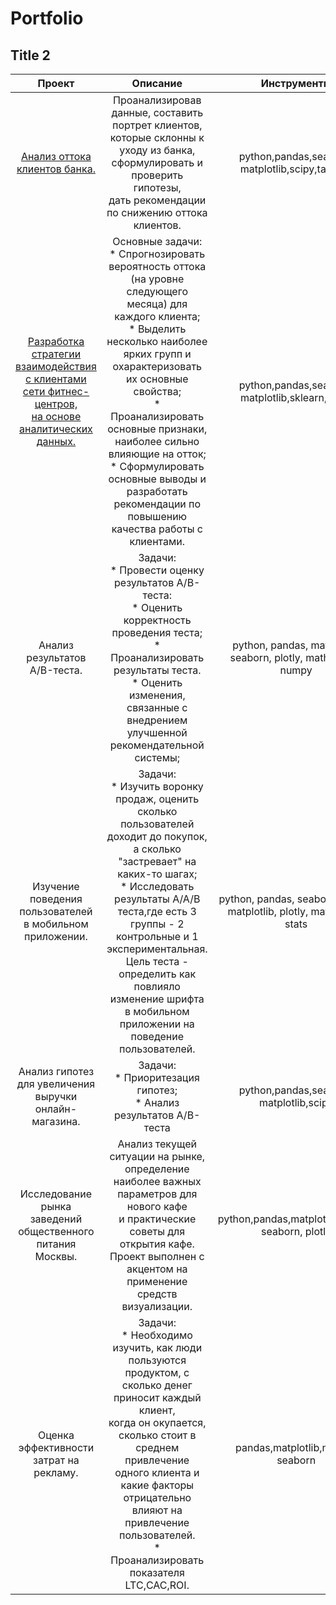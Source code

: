 # Portfolio

## Title 2

|                                                    Проект                                                   |                                                                                                                                                                                        Описание                                                                                                                                                                                        |                                 Инструменты                                |
|:-----------------------------------------------------------------------------------------------------------:|:--------------------------------------------------------------------------------------------------------------------------------------------------------------------------------------------------------------------------------------------------------------------------------------------------------------------------------------------------------------------------------------:|:--------------------------------------------------------------------------:|
| [Анализ оттока клиентов банка.](https://github.com/PaulPosobilov/Portfolio/blob/main/Project_Bank_customer_analysis/Project_12_Bank_customer_analysis.ipynb)                                                                               | Проанализировав данные, составить портрет клиентов, <br>которые склонны к уходу из банка, сформулировать и проверить гипотезы,<br>дать рекомендации по снижению оттока клиентов.                                                                                                                                                                                                       | python,pandas,seaborn,<br>matplotlib,scipy,tableau                         |
| [Разработка стратегии взаимодействия<br>с клиентами сети фитнес-центров, <br>на основе аналитических данных.](https://github.com/PaulPosobilov/Portfolio/blob/main/Project_ML_fitness_club/Project_11_ML_fitness_club.ipynb) | Основные задачи:<br>* Спрогнозировать вероятность оттока (на уровне следующего месяца) для каждого клиента;<br>* Выделить несколько наиболее ярких групп и охарактеризовать их основные свойства;<br>* Проанализировать основные признаки, наиболее сильно влияющие на отток;<br>* Сформулировать основные выводы и разработать рекомендации по повышению качества работы с клиентами. | python,pandas,seaborn,<br>matplotlib,sklearn,scipy                         |
| Анализ результатов A/B-теста.<br>                                                                           | Задачи: <br> * Провести оценку результатов A/B-теста:<br>   * Оценить корректность проведения теста;<br>   * Проанализировать результаты теста.<br> * Оценить изменения, связанные с внедрением улучшенной рекомендательной системы;                                                                                                                                                   | python, pandas, matplotlib,<br>seaborn, plotly, math, scipy,<br>numpy      |
| Изучение поведения пользователей<br>в мобильном приложении.                                                 | Задачи:<br>* Изучить воронку продаж, оценить сколько пользователей доходит до покупок, <br>а сколько "застревает" на каких-то шагах;<br>* Исследовать результаты A/A/B теста,где есть 3 группы - 2 контрольные и 1 экспериментальная. <br>Цель теста - определить как повлияло изменение шрифта в мобильном приложении на поведение<br>пользователей.                                  | python, pandas, seaborn, numpy<br>matplotlib, plotly, math,scipy,<br>stats |
| Анализ гипотез для увеличения выручки<br>онлайн-магазина.                                                   | Задачи:<br>* Приоритезация гипотез;<br>* Анализ результатов A/B-теста                                                                                                                                                                                                                                                                                                                  | python,pandas,seaborn,<br>matplotlib,scipy                                 |
| Исследование рынка заведений<br>общественного питания Москвы.                                               | Анализ текущей ситуации на рынке, определение наиболее важных параметров для нового кафе<br>и практические советы для открытия кафе.<br>Проект выполнен с акцентом на применение средств визуализации.                                                                                                                                                                                 | python,pandas,matplotlib,numpy,<br>seaborn, plotly                         |
| Оценка эффективности затрат на рекламу.                                                                     | Задачи:<br>* Необходимо изучить, как люди пользуются продуктом, с сколько денег приносит каждый клиент, <br>когда он окупается, сколько стоит в среднем привлечение одного клиента и какие факторы <br>отрицательно влияют на привлечение пользователей.<br>* Проанализировать показателя LTC,CAC,ROI.                                                                                 | pandas,matplotlib,numpy,<br>seaborn                                        |
